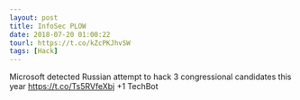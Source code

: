 ```yaml
---
layout: post
title: InfoSec PLOW
date: 2018-07-20 01:00:22
tourl: https://t.co/kZcPKJhvSW
tags: [Hack]
---
```

Microsoft detected Russian attempt to hack 3 congressional candidates this year
https://t.co/Ts5RVfeXbj
+1 TechBot